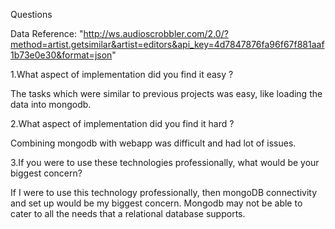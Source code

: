 Questions

Data Reference: "http://ws.audioscrobbler.com/2.0/?method=artist.getsimilar&artist=editors&api_key=4d7847876fa96f67f881aaf1b73e0e30&format=json" 

1.What aspect of implementation did you find it easy ?

The tasks which were similar to previous projects was easy, like loading the data into mongodb.

2.What aspect of implementation did you find it hard ?

Combining mongodb with webapp was difficult and had lot of issues.

3.If you were to use these technologies professionally, what would be your
biggest concern?

If I were to use this technology professionally, then mongoDB connectivity and set up would be my biggest concern. Mongodb may not be able to cater to all the needs that a relational database supports.
